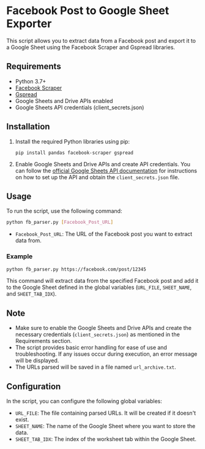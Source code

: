 # Facebook Post to Google Sheet Exporter

This script allows you to extract data from a Facebook post and export it to a Google Sheet using the Facebook Scraper and Gspread libraries.

## Requirements

- Python 3.7+
- [Facebook Scraper](https://github.com/kevinzg/facebook-scraper)
- [Gspread](https://github.com/burnash/gspread)
- Google Sheets and Drive APIs enabled
- Google Sheets API credentials (client_secrets.json)

## Installation

1. Install the required Python libraries using pip:

   ```
   pip install pandas facebook-scraper gspread
   ```

2. Enable Google Sheets and Drive APIs and create API credentials. You can follow the [official Google Sheets API documentation](https://developers.google.com/sheets/api/quickstart) for instructions on how to set up the API and obtain the `client_secrets.json` file.

## Usage

To run the script, use the following command:

```bash
python fb_parser.py [Facebook_Post_URL]
```

- `Facebook_Post_URL`: The URL of the Facebook post you want to extract data from.

### Example

```bash
python fb_parser.py https://facebook.com/post/12345
```

This command will extract data from the specified Facebook post and add it to the Google Sheet defined in the global variables (`URL_FILE`, `SHEET_NAME`, and `SHEET_TAB_IDX`).

## Note

- Make sure to enable the Google Sheets and Drive APIs and create the necessary credentials (`client_secrets.json`) as mentioned in the Requirements section.
- The script provides basic error handling for ease of use and troubleshooting. If any issues occur during execution, an error message will be displayed.
- The URLs parsed will be saved in a file named `url_archive.txt`.

## Configuration

In the script, you can configure the following global variables:

- `URL_FILE`: The file containing parsed URLs. It will be created if it doesn't exist.
- `SHEET_NAME`: The name of the Google Sheet where you want to store the data.
- `SHEET_TAB_IDX`: The index of the worksheet tab within the Google Sheet.
